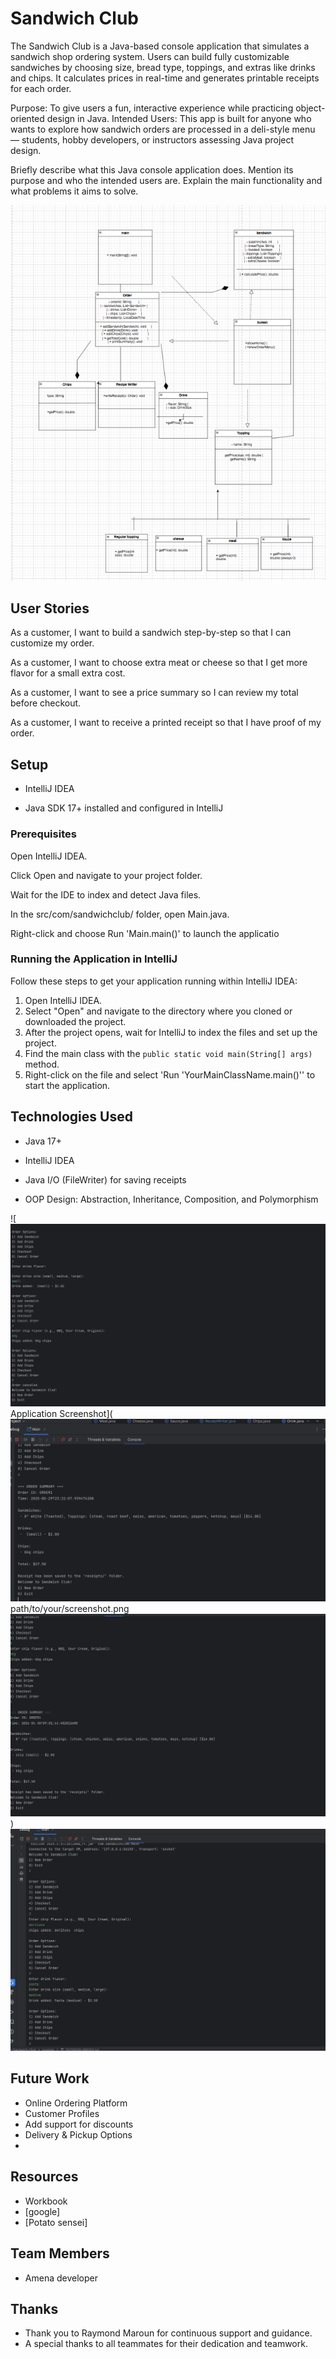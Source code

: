 # Sandwich Club

The Sandwich Club is a Java-based console application that simulates a sandwich shop ordering system.
Users can build fully customizable sandwiches by choosing size, bread type, toppings, and extras like drinks and chips.
It calculates prices in real-time and generates printable receipts for each order.

Purpose:
To give users a fun, interactive experience while practicing object-oriented design in Java.
Intended Users:
This app is built for anyone who wants to explore how sandwich orders are processed in a deli-style menu — students, 
hobby developers, or instructors assessing Java project design.

Briefly describe what this Java console application does. Mention its purpose and who the intended users are.
Explain the main functionality and what problems it aims to solve.

![img_5.png](img_5.png)

## User Stories

As a customer, I want to build a sandwich step-by-step so that I can customize my order.

As a customer, I want to choose extra meat or cheese so that I get more flavor for a small extra cost.

As a customer, I want to see a price summary so I can review my total before checkout.

As a customer, I want to receive a printed receipt so that I have proof of my order.

## Setup

- IntelliJ IDEA

- Java SDK 17+ installed and configured in IntelliJ

### Prerequisites

Open IntelliJ IDEA.

Click Open and navigate to your project folder.

Wait for the IDE to index and detect Java files.

In the src/com/sandwichclub/ folder, open Main.java.

Right-click and choose Run 'Main.main()' to launch the applicatio

### Running the Application in IntelliJ

Follow these steps to get your application running within IntelliJ IDEA:

1. Open IntelliJ IDEA.
2. Select "Open" and navigate to the directory where you cloned or downloaded the project.
3. After the project opens, wait for IntelliJ to index the files and set up the project.
4. Find the main class with the `public static void main(String[] args)` method.
5. Right-click on the file and select 'Run 'YourMainClassName.main()'' to start the application.

## Technologies Used

- Java 17+

- IntelliJ IDEA

- Java I/O (FileWriter) for saving receipts

- OOP Design: Abstraction, Inheritance, Composition, and Polymorphism

![![img_2.png](img_2.png)Application Screenshot](![img_1.png](img_1.png)path/to/your/screenshot.png 
![img_3.png](img_3.png))![img_4.png](img_4.png)

## Future Work

- Online Ordering Platform
- Customer Profiles
- Add support for discounts
- Delivery & Pickup Options
- 

## Resources

- Workbook
- [google]
- [Potato sensei]
## Team Members

- Amena developer

## Thanks

- Thank you to Raymond Maroun for continuous support and guidance.
- A special thanks to all teammates for their dedication and teamwork.
 